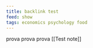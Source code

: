 ```yaml
---
title: backlink test
feed: show
tags: economics psychology food
---
```


prova prova prova [[Test note]]